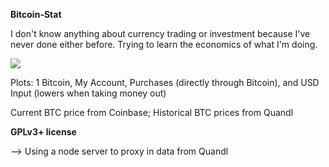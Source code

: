 **Bitcoin-Stat**

I don't know anything about currency trading or investment because I've never done either before. Trying to learn the economics of what I'm doing.

<img src="http://i.imgur.com/hzkOjgx.png"/>

Plots: 1 Bitcoin, My Account, Purchases (directly through Bitcoin), and USD Input (lowers when taking money out)

Current BTC price from Coinbase; Historical BTC prices from Quandl

**GPLv3+ license**


--> Using a node server to proxy in data from Quandl